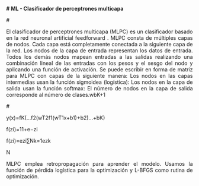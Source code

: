 

**# ML - Clasificador de perceptrones multicapa**

#<div style="text-align: justify">
El clasificador de perceptrones multicapa (MLPC) es un clasificador basado en la red neuronal artificial feedforward . MLPC consta de múltiples capas de nodos. Cada capa está completamente conectada a la siguiente capa de la red. Los nodos de la capa de entrada representan los datos de entrada. Todos los demás nodos mapean entradas a las salidas realizando una combinación lineal de las entradas con los pesos y el sesgo del nodo y aplicando una función de activación. Se puede escribir en forma de matriz para MLPC con capas de la siguiente manera: Los nodos en las capas intermedias usan la función sigmoidea (logística): Los nodos en la capa de salida usan la función softmax: El número de nodos en la capa de salida corresponde al número de clases.wbK+1
 
 #<div/>
 
  y(x)=fK(...f2(wT2f1(wT1x+b1)+b2)...+bK) 

f(zi)=11+e−zi

f(zi)=ezi∑Nk=1ezk

N

MLPC emplea retropropagación para aprender el modelo. Usamos la función de pérdida logística para la optimización y L-BFGS como rutina de optimización.